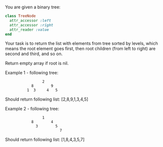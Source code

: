 You are given a binary tree:

```ruby
class TreeNode
  attr_accessor :left
  attr_accessor :right
  attr_reader :value
end
```

Your task is to return the list with elements from tree sorted by levels, which means the root element goes first, then root children (from left to right) are second and third, and so on.

Return empty array if root is nil.

Example 1 - following tree:
```
                 2
            8        9
          1  3     4   5
```          
Should return following list: [2,8,9,1,3,4,5]

Example 2 - following tree:
```
                 1
            8        4
              3        5
                         7
```
Should return following list: [1,8,4,3,5,7]